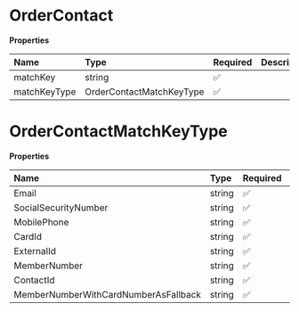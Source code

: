 # OrderContact

**Properties**

| Name         | Type                     | Required | Description |
| :----------- | :----------------------- | :------- | :---------- |
| matchKey     | string                   | ✅       |             |
| matchKeyType | OrderContactMatchKeyType | ✅       |             |

# OrderContactMatchKeyType

**Properties**

| Name                                 | Type   | Required | Description                            |
| :----------------------------------- | :----- | :------- | :------------------------------------- |
| Email                                | string | ✅       | "Email"                                |
| SocialSecurityNumber                 | string | ✅       | "SocialSecurityNumber"                 |
| MobilePhone                          | string | ✅       | "MobilePhone"                          |
| CardId                               | string | ✅       | "CardId"                               |
| ExternalId                           | string | ✅       | "ExternalId"                           |
| MemberNumber                         | string | ✅       | "MemberNumber"                         |
| ContactId                            | string | ✅       | "ContactId"                            |
| MemberNumberWithCardNumberAsFallback | string | ✅       | "MemberNumberWithCardNumberAsFallback" |

